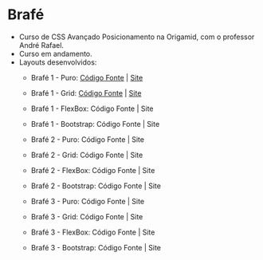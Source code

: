 # Brafé
* Curso de CSS Avançado Posicionamento na Origamid, com o professor André Rafael.
* Curso em andamento.
* Layouts desenvolvidos:
  * Brafé 1 - Puro: [Código Fonte](https://github.com/Lucas-HMSC/brafe/tree/main/brafe-1/puro) | [Site](https://lucas-hmsc.github.io/brafe/brafe-1/puro/)
  * Brafé 1 - Grid: [Código Fonte](https://github.com/Lucas-HMSC/brafe/tree/main/brafe-1/grid) | [Site](https://lucas-hmsc.github.io/brafe/brafe-1/grid/)
  * Brafé 1 - FlexBox: Código Fonte | Site
  * Brafé 1 - Bootstrap: Código Fonte | Site
  
  * Brafé 2 - Puro: Código Fonte | Site
  * Brafé 2 - Grid: Código Fonte | Site
  * Brafé 2 - FlexBox: Código Fonte | Site
  * Brafé 2 - Bootstrap: Código Fonte | Site

  * Brafé 3 - Puro: Código Fonte | Site
  * Brafé 3 - Grid: Código Fonte | Site
  * Brafé 3 - FlexBox: Código Fonte | Site
  * Brafé 3 - Bootstrap: Código Fonte | Site

